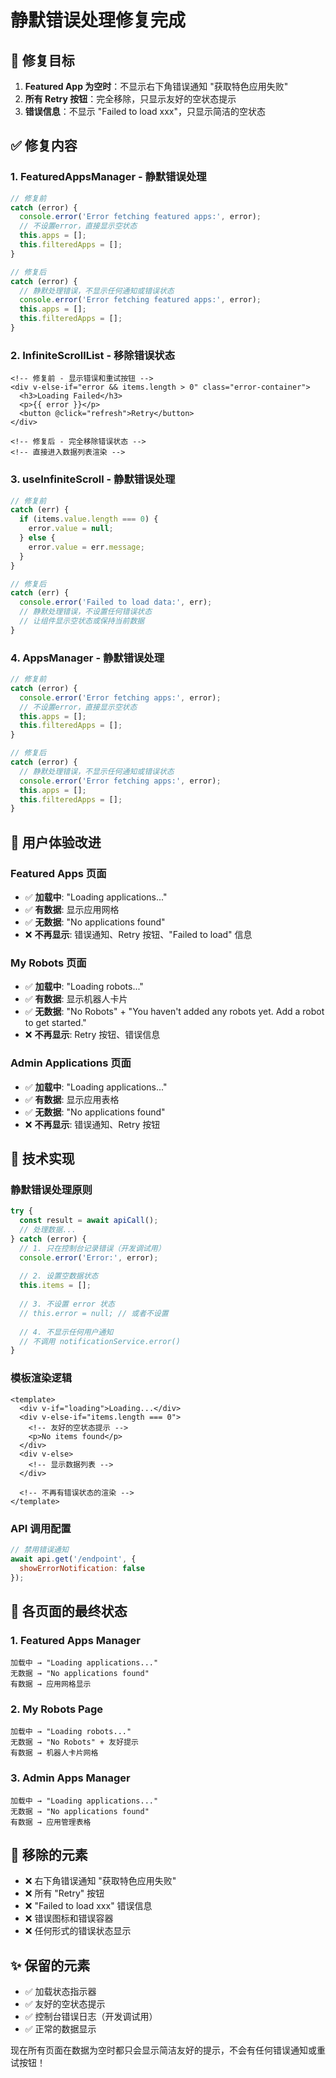 # 静默错误处理修复完成

## 🎯 修复目标

1. **Featured App 为空时**：不显示右下角错误通知 "获取特色应用失败"
2. **所有 Retry 按钮**：完全移除，只显示友好的空状态提示
3. **错误信息**：不显示 "Failed to load xxx"，只显示简洁的空状态

## ✅ 修复内容

### 1. FeaturedAppsManager - 静默错误处理
```javascript
// 修复前
catch (error) {
  console.error('Error fetching featured apps:', error);
  // 不设置error，直接显示空状态
  this.apps = [];
  this.filteredApps = [];
}

// 修复后  
catch (error) {
  // 静默处理错误，不显示任何通知或错误状态
  console.error('Error fetching featured apps:', error);
  this.apps = [];
  this.filteredApps = [];
}
```

### 2. InfiniteScrollList - 移除错误状态
```vue
<!-- 修复前 - 显示错误和重试按钮 -->
<div v-else-if="error && items.length > 0" class="error-container">
  <h3>Loading Failed</h3>
  <p>{{ error }}</p>
  <button @click="refresh">Retry</button>
</div>

<!-- 修复后 - 完全移除错误状态 -->
<!-- 直接进入数据列表渲染 -->
```

### 3. useInfiniteScroll - 静默错误处理
```javascript
// 修复前
catch (err) {
  if (items.value.length === 0) {
    error.value = null;
  } else {
    error.value = err.message;
  }
}

// 修复后
catch (err) {
  console.error('Failed to load data:', err);
  // 静默处理错误，不设置任何错误状态
  // 让组件显示空状态或保持当前数据
}
```

### 4. AppsManager - 静默错误处理
```javascript
// 修复前
catch (error) {
  console.error('Error fetching apps:', error);
  // 不设置error，直接显示空状态
  this.apps = [];
  this.filteredApps = [];
}

// 修复后
catch (error) {
  // 静默处理错误，不显示任何通知或错误状态
  console.error('Error fetching apps:', error);
  this.apps = [];
  this.filteredApps = [];
}
```

## 🎨 用户体验改进

### Featured Apps 页面
- ✅ **加载中**: "Loading applications..."
- ✅ **有数据**: 显示应用网格
- ✅ **无数据**: "No applications found"
- ❌ **不再显示**: 错误通知、Retry 按钮、"Failed to load" 信息

### My Robots 页面  
- ✅ **加载中**: "Loading robots..."
- ✅ **有数据**: 显示机器人卡片
- ✅ **无数据**: "No Robots" + "You haven't added any robots yet. Add a robot to get started."
- ❌ **不再显示**: Retry 按钮、错误信息

### Admin Applications 页面
- ✅ **加载中**: "Loading applications..."
- ✅ **有数据**: 显示应用表格
- ✅ **无数据**: "No applications found"
- ❌ **不再显示**: 错误通知、Retry 按钮

## 🔧 技术实现

### 静默错误处理原则
```javascript
try {
  const result = await apiCall();
  // 处理数据...
} catch (error) {
  // 1. 只在控制台记录错误（开发调试用）
  console.error('Error:', error);
  
  // 2. 设置空数据状态
  this.items = [];
  
  // 3. 不设置 error 状态
  // this.error = null; // 或者不设置
  
  // 4. 不显示任何用户通知
  // 不调用 notificationService.error()
}
```

### 模板渲染逻辑
```vue
<template>
  <div v-if="loading">Loading...</div>
  <div v-else-if="items.length === 0">
    <!-- 友好的空状态提示 -->
    <p>No items found</p>
  </div>
  <div v-else>
    <!-- 显示数据列表 -->
  </div>
  
  <!-- 不再有错误状态的渲染 -->
</template>
```

### API 调用配置
```javascript
// 禁用错误通知
await api.get('/endpoint', {
  showErrorNotification: false
});
```

## 📱 各页面的最终状态

### 1. Featured Apps Manager
```
加载中 → "Loading applications..."
无数据 → "No applications found"
有数据 → 应用网格显示
```

### 2. My Robots Page
```
加载中 → "Loading robots..."  
无数据 → "No Robots" + 友好提示
有数据 → 机器人卡片网格
```

### 3. Admin Apps Manager
```
加载中 → "Loading applications..."
无数据 → "No applications found"  
有数据 → 应用管理表格
```

## 🚫 移除的元素

- ❌ 右下角错误通知 "获取特色应用失败"
- ❌ 所有 "Retry" 按钮
- ❌ "Failed to load xxx" 错误信息
- ❌ 错误图标和错误容器
- ❌ 任何形式的错误状态显示

## ✨ 保留的元素

- ✅ 加载状态指示器
- ✅ 友好的空状态提示
- ✅ 控制台错误日志（开发调试用）
- ✅ 正常的数据显示

现在所有页面在数据为空时都只会显示简洁友好的提示，不会有任何错误通知或重试按钮！
